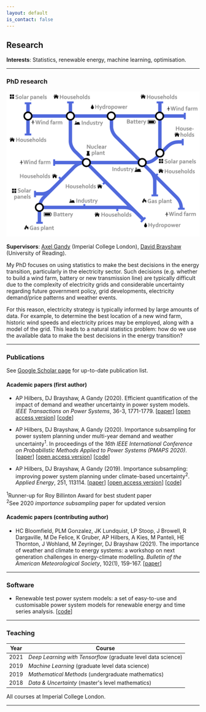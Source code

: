 ```yaml
---
layout: default
is_contact: false
---
```


## Research

**Interests**: Statistics, renewable energy, machine learning, optimisation.

---


### PhD research

<img src="images/tube_psm.png">

**Supervisors**: [Axel Gandy](http://wwwf.imperial.ac.uk/~agandy/) (Imperial College London), [David Brayshaw](https://research.reading.ac.uk/meteorology/people/david-brayshaw/) (University of Reading).

My PhD focuses on using statistics to make the best decisions in the energy transition, particularly in the electricity sector. Such decisions (e.g. whether to build a wind farm, battery or new transmission line) are typically difficult due to the complexity of electricity grids and considerable uncertainty regarding future government policy, grid developments, electricity demand/price patterns and weather events.

For this reason, electricity strategy is typically informed by large amounts of data. For example, to determine the best location of a new wind farm, historic wind speeds and electricity prices may be employed, along with a model of the grid. This leads to a natural statistics problem: how do we use the available data to make the best decisions in the energy transition?


---


### Publications

See [Google Scholar page](https://scholar.google.com/citations?user=SqSbcwQAAAAJ&hl=en&oi=ao) for up-to-date publication list.

#### Academic papers (first author)

* AP Hilbers, DJ Brayshaw, A Gandy (2020). Efficient quantification of the impact of demand and weather uncertainty in power system models. *IEEE Transactions on Power Systems*, 36-3, 1771-1779. [[paper](https://doi.org/10.1109/TPWRS.2020.3031187)] [[open access version](https://arxiv.org/abs/1912.10326)] [[code](https://github.com/ahilbers/2020_bootstrap_uncertainty_quantification)]

* AP Hilbers, DJ Brayshaw, A Gandy (2020). Importance subsampling for power system planning under multi-year demand and weather uncertainty<sup>1</sup>. In proceedings of the *16th IEEE International Conference on Probabilistic Methods Applied to Power Systems (PMAPS 2020)*. [[paper](https://doi.org/10.1109/PMAPS47429.2020.9183591)] [[open access version](https://arxiv.org/abs/2008.10300)] [[code](https://github.com/ahilbers/importance_subsampling)]

* AP Hilbers, DJ Brayshaw, A Gandy (2019). Importance subsampling: improving power system planning under climate-based uncertainty<sup>2</sup>. *Applied Energy*, 251, 113114. [[paper](https://doi.org/10.1016/j.apenergy.2019.04.110)] [[open access version](https://arxiv.org/abs/1903.10916)] [[code](https://github.com/ahilbers/importance_subsampling)]

<sup>1</sup>Runner-up for Roy Billinton Award for best student paper<br>
<sup>2</sup>See 2020 *importance subsampling* paper for updated version


#### Academic papers (contributing author)

* HC Bloomfield, PLM Gonzalez, JK Lundquist, LP Stoop, J Browell, R Dargaville, M De Felice, K Gruber, AP Hilbers, A Kies, M Panteli, HE Thornton, J Wohland, M Zeyringer, DJ Brayshaw (2021). The importance of weather and climate to energy systems: a workshop on next generation challenges in energy-climate modelling. *Bulletin of the American Meteorological Society*, 102(1), 159-167. [[paper](https://journals.ametsoc.org/view/journals/bams/102/1/BAMS-D-20-0256.1.xml)]

---

### Software

* Renewable test power system models: a set of easy-to-use and customisable power system models for renewable energy and time series analysis. [[code](https://github.com/ahilbers/renewable_test_PSMs)]

---

### Teaching

Year | Course
----- | ------------------
2021 | *Deep Learning with Tensorflow* (graduate level data science)
2019 | *Machine Learning* (graduate level data science)
2019 | *Mathematical Methods* (undergraduate mathematics)
2018 | *Data & Uncertainty* (master's level mathematics)

All courses at Imperial College London.


---
